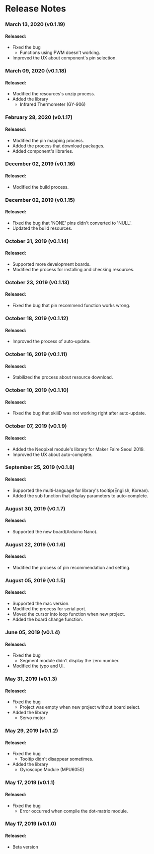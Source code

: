 # Release Notes

### March 13, 2020 (v0.1.19)

#### Released:
- Fixed the bug
  - Functions using PWM doesn't working.
- Improved the UX about component's pin selection.

### March 09, 2020 (v0.1.18)

#### Released:
- Modified the resources's unzip process.
- Added the library
  - Infrared Thermometer (GY-906)

### February 28, 2020 (v0.1.17)

#### Released:
- Modified the pin mapping process.
- Added the process that download packages.
- Added component's libraries.

### December 02, 2019 (v0.1.16)

#### Released:
- Modified the build process.

### December 02, 2019 (v0.1.15)

#### Released:
- Fixed the bug that 'NONE' pins didn't converted to 'NULL'.
- Updated the build resources.

### October 31, 2019 (v0.1.14)

#### Released:
- Supported more development boards.
- Modified the process for installing and checking resources.

### October 23, 2019 (v0.1.13)

#### Released:
- Fixed the bug that pin recommend function works wrong.

### October 18, 2019 (v0.1.12)

#### Released:

- Improved the process of auto-update.

### October 16, 2019 (v0.1.11)

#### Released:

- Stabilized the process about resource download.

### October 10, 2019 (v0.1.10)

#### Released:

- Fixed the bug that skiiiD was not working right after auto-update.

### October 07, 2019 (v0.1.9)

#### Released:

- Added the Neopixel module's library for Maker Faire Seoul 2019.
- Improved the UX about auto-complete.

### September 25, 2019 (v0.1.8)

#### Released:

- Supported the multi-language for library's tooltip(English, Korean).
- Added the sub function that display parameters to auto-complete.

### August 30, 2019 (v0.1.7)

#### Released:

- Supported the new board(Arduino Nano).

### August 22, 2019 (v0.1.6)

#### Released:

- Modified the process of pin recommendation and setting.

### August 05, 2019 (v0.1.5)

#### Released:

- Supported the mac version.
- Modified the process for serial port.
- Moved the cursor into loop function when new project.
- Added the board change function.

### June 05, 2019 (v0.1.4)

#### Released:

- Fixed the bug
  - Segment module didn't display the zero number.
- Modified the typo and UI.

### May 31, 2019 (v0.1.3)

#### Released:

- Fixed the bug
  - Project was empty when new project without board select.
- Added the library
  - Servo motor

### May 29, 2019 (v0.1.2)

#### Released:

- Fixed the bug
  - Tooltip didn't disappear sometimes.
- Added the library
  - Gyroscope Module (MPU6050)

### May 17, 2019 (v0.1.1)

#### Released:

- Fixed the bug
  - Error occurred when compile the dot-matrix module.

### May 17, 2019 (v0.1.0)

#### Released:

- Beta version
